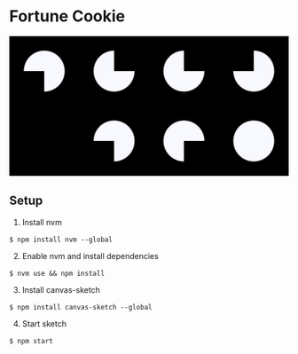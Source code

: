 # Fortune Cookie
![Fortune cookie](docs/image.png)

## Setup

1. Install nvm
```
$ npm install nvm --global
```
2. Enable nvm and install dependencies
```
$ nvm use && npm install
```
3. Install canvas-sketch
```
$ npm install canvas-sketch --global
```
4. Start sketch
```
$ npm start
```
